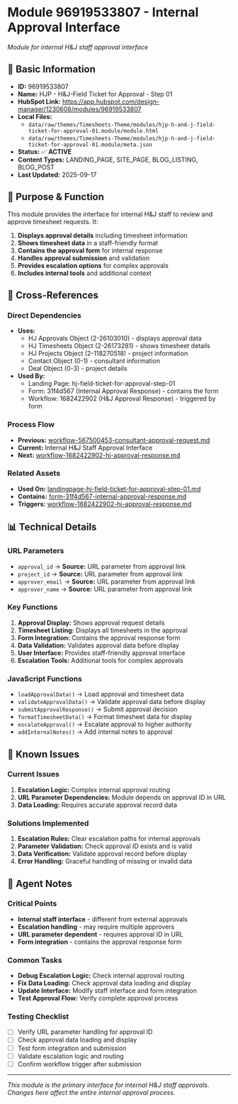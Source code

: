 # Module 96919533807 - Internal Approval Interface

*Module for internal H&J staff approval interface*

## 🎯 **Basic Information**

- **ID:** 96919533807
- **Name:** HJP - H&J-Field Ticket for Approval - Step 01
- **HubSpot Link:** https://app.hubspot.com/design-manager/1230608/modules/96919533807
- **Local Files:** 
  - `data/raw/themes/Timesheets-Theme/modules/hjp-h-and-j-field-ticket-for-approval-01.module/module.html`
  - `data/raw/themes/Timesheets-Theme/modules/hjp-h-and-j-field-ticket-for-approval-01.module/meta.json`
- **Status:** ✅ **ACTIVE**
- **Content Types:** LANDING_PAGE, SITE_PAGE, BLOG_LISTING, BLOG_POST
- **Last Updated:** 2025-09-17

## 🎯 **Purpose & Function**

This module provides the interface for internal H&J staff to review and approve timesheet requests. It:
1. **Displays approval details** including timesheet information
2. **Shows timesheet data** in a staff-friendly format
3. **Contains the approval form** for internal response
4. **Handles approval submission** and validation
5. **Provides escalation options** for complex approvals
6. **Includes internal tools** and additional context

## 🔗 **Cross-References**

### **Direct Dependencies**
- **Uses:** 
  - HJ Approvals Object (2-26103010) - displays approval data
  - HJ Timesheets Object (2-26173281) - shows timesheet details
  - HJ Projects Object (2-118270518) - project information
  - Contact Object (0-1) - consultant information
  - Deal Object (0-3) - project details
- **Used By:** 
  - Landing Page: hj-field-ticket-for-approval-step-01
  - Form: 31f4d567 (Internal Approval Response) - contains the form
  - Workflow: 1682422902 (H&J Approval Response) - triggered by form

### **Process Flow**
- **Previous:** [workflow-567500453-consultant-approval-request.md](../workflows/workflow-567500453-consultant-approval-request.md)
- **Current:** Internal H&J Staff Approval Interface
- **Next:** [workflow-1682422902-hj-approval-response.md](../workflows/workflow-1682422902-hj-approval-response.md)

### **Related Assets**
- **Used On:** [landingpage-hj-field-ticket-for-approval-step-01.md](../landingpages/landingpage-hj-field-ticket-for-approval-step-01.md)
- **Contains:** [form-31f4d567-internal-approval-response.md](../forms/form-31f4d567-internal-approval-response.md)
- **Triggers:** [workflow-1682422902-hj-approval-response.md](../workflows/workflow-1682422902-hj-approval-response.md)

## 📊 **Technical Details**

### **URL Parameters**
- `approval_id` → **Source:** URL parameter from approval link
- `project_id` → **Source:** URL parameter from approval link
- `approver_email` → **Source:** URL parameter from approval link
- `approver_name` → **Source:** URL parameter from approval link

### **Key Functions**
1. **Approval Display:** Shows approval request details
2. **Timesheet Listing:** Displays all timesheets in the approval
3. **Form Integration:** Contains the approval response form
4. **Data Validation:** Validates approval data before display
5. **User Interface:** Provides staff-friendly approval interface
6. **Escalation Tools:** Additional tools for complex approvals

### **JavaScript Functions**
- `loadApprovalData()` → Load approval and timesheet data
- `validateApprovalData()` → Validate approval data before display
- `submitApprovalResponse()` → Submit approval decision
- `formatTimesheetData()` → Format timesheet data for display
- `escalateApproval()` → Escalate approval to higher authority
- `addInternalNotes()` → Add internal notes to approval

## 🚨 **Known Issues**

### **Current Issues**
1. **Escalation Logic:** Complex internal approval routing
2. **URL Parameter Dependencies:** Module depends on approval ID in URL
3. **Data Loading:** Requires accurate approval record data

### **Solutions Implemented**
1. **Escalation Rules:** Clear escalation paths for internal approvals
2. **Parameter Validation:** Check approval ID exists and is valid
3. **Data Verification:** Validate approval record before display
4. **Error Handling:** Graceful handling of missing or invalid data

## 🤖 **Agent Notes**

### **Critical Points**
- **Internal staff interface** - different from external approvals
- **Escalation handling** - may require multiple approvers
- **URL parameter dependent** - requires approval ID in URL
- **Form integration** - contains the approval response form

### **Common Tasks**
- **Debug Escalation Logic:** Check internal approval routing
- **Fix Data Loading:** Check approval data loading and display
- **Update Interface:** Modify staff interface and form integration
- **Test Approval Flow:** Verify complete approval process

### **Testing Checklist**
- [ ] Verify URL parameter handling for approval ID
- [ ] Check approval data loading and display
- [ ] Test form integration and submission
- [ ] Validate escalation logic and routing
- [ ] Confirm workflow trigger after submission

---

*This module is the primary interface for internal H&J staff approvals. Changes here affect the entire internal approval process.*
